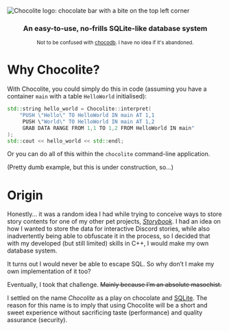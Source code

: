![Chocolite logo: chocolate bar with a bite on the top left corner](https://i.ibb.co/b7G8Dnj/chocolite.png)
### <p align="center"><strong>An easy-to-use, no-frills SQLite-like database system</strong></p>
<p align="center"><sup>Not to be confused with <a href="https://github.com/dase955/ChocoDB">chocodb</a>. I have no idea if it's abandoned.</sup></p>

# Why Chocolite?
With Chocolite, you could simply do this in code (assuming you have a container `main` with a table `HelloWorld` initialised):
```cpp
std::string hello_world = Chocolite::interpret(
    "PUSH \"Hello\" TO HelloWorld IN main AT 1,1
     PUSH \"World\" TO HelloWorld IN main AT 1,2
     GRAB DATA RANGE FROM 1,1 TO 1,2 FROM HelloWorld IN main"
);
std::cout << hello_world << std::endl;
```
Or you can do all of this within the `chocolite` command-line application.

(Pretty dumb example, but this is under construction, so...)

# Origin
Honestly… it was a random idea I had while trying to conceive ways to store story contents for one of my other pet projects, *[Storybook](https://github.com/elegantlyclandestine/Storybook)*. I had an idea on how I wanted to store the data for interactive Discord stories, while also inadvertently being able to obfuscate it in the process, so I decided that with my developed (but still limited) skills in C++, I would make my own database system.

It turns out I would never be able to escape SQL. So why don’t I make my own implementation of it too?

Eventually, I took that challenge. ~~Mainly because I’m an absolute masochist.~~

I settled on the name *Chocolite* as a play on chocolate and [SQLite](https://github.com/sqlite/sqlite). The reason for this name is to imply that using Chocolite will be a short and sweet experience without sacrificing taste (performance) and quality assurance (security).

